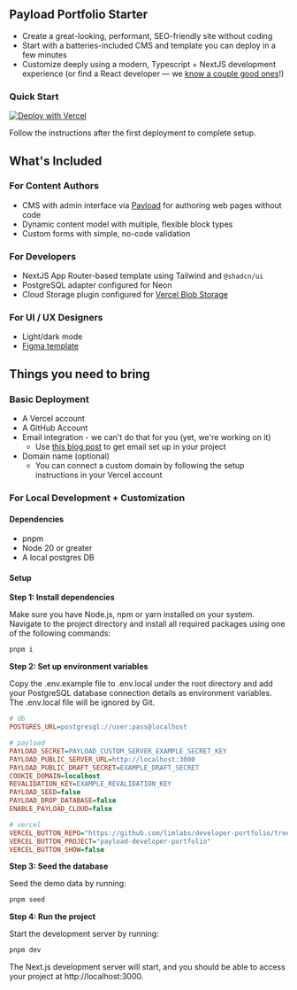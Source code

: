 ## Payload Portfolio Starter

- Create a great-looking, performant, SEO-friendly site without coding
- Start with a batteries-included CMS and template you can deploy in a few minutes
- Customize deeply using a modern, Typescript + NextJS development experience (or find a React developer &mdash; we [know a couple good ones](https://liminal.sh)!)

### Quick Start

[![Deploy with Vercel](https://vercel.com/button)](https://vercel.com/new/clone?repository-url=https%3A%2F%2Fgithub.com%2Flimlabs%2Fdeveloper-portfolio&project-name=portfolio-starter&env=PAYLOAD_SECRET&build-command=pnpm%20run%20ci&stores=%5B%7B%22type%22%3A%22postgres%22%7D%2C%7B%22type%22%3A%22blob%22%7D%5D)

Follow the instructions after the first deployment to complete setup.

## What's Included

### For Content Authors

- CMS with admin interface via [Payload](https://github.com/payloadcms/payload) for authoring web pages without code
- Dynamic content model with multiple, flexible block types 
- Custom forms with simple, no-code validation

### For Developers

- NextJS App Router-based template using Tailwind and `@shadcn/ui` 
- PostgreSQL adapter configured for Neon
- Cloud Storage plugin configured for [Vercel Blob Storage](https://vercel.com/docs/storage/vercel-blob)

### For UI / UX Designers

- Light/dark mode
- [Figma template](https://www.figma.com/design/L3gEQtZWCAra7LrpWW3QCy/Payload_Portfolio-Design?node-id=0-1&t=VpsBbc4G1XGAvHKp-1)

## Things you need to bring

### Basic Deployment

- A Vercel account
- A GitHub Account
- Email integration - we can't do that for you (yet, we're working on it)
  - Use [this blog post](https://payloadcms.com/blog/payload-nodemailer-free-and-extensible-email-integration) to get email set up in your project
- Domain name (optional)
  - You can connect a custom domain by following the setup instructions in your Vercel account

### For Local Development + Customization
#### Dependencies
- pnpm
- Node 20 or greater
- A local postgres DB

#### Setup
**Step 1: Install dependencies**

Make sure you have Node.js, npm or yarn installed on your system. Navigate to the project directory and install all required packages using one of the following commands:

```bash
pnpm i
```

**Step 2: Set up environment variables**

Copy the .env.example file to .env.local under the root directory and add your PostgreSQL database connection details as environment variables. The .env.local file will be ignored by Git.

```ini
# db
POSTGRES_URL=postgresql://user:pass@localhost

# payload
PAYLOAD_SECRET=PAYLOAD_CUSTOM_SERVER_EXAMPLE_SECRET_KEY
PAYLOAD_PUBLIC_SERVER_URL=http://localhost:3000
PAYLOAD_PUBLIC_DRAFT_SECRET=EXAMPLE_DRAFT_SECRET
COOKIE_DOMAIN=localhost
REVALIDATION_KEY=EXAMPLE_REVALIDATION_KEY
PAYLOAD_SEED=false
PAYLOAD_DROP_DATABASE=false
ENABLE_PAYLOAD_CLOUD=false

# vercel
VERCEL_BUTTON_REPO="https://github.com/limlabs/developer-portfolio/tree/feat-vercel-deploy"
VERCEL_BUTTON_PROJECT="payload-developer-portfolio"
VERCEL_BUTTON_SHOW=false
```
**Step 3: Seed the database**

Seed the demo data by running:
```bash
pnpm seed
```

**Step 4: Run the project**

Start the development server by running:
```bash
pnpm dev
```

The Next.js development server will start, and you should be able to access your project at http://localhost:3000.